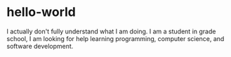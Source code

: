 # hello-world
I actually don't fully understand what I am doing.
I am a student in grade school, I am looking for help learning programming, computer science, and software development.
